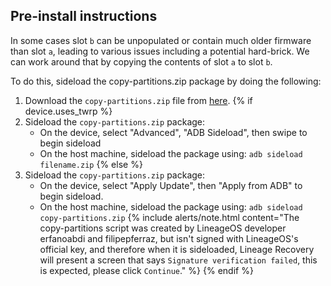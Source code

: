 ## Pre-install instructions

In some cases slot `b` can be unpopulated or contain much older firmware than slot `a`, leading to various issues including a potential hard-brick. We can work around that by copying the contents of slot `a` to slot `b`.

To do this, sideload the copy-partitions.zip package by doing the following:
1. Download the `copy-partitions.zip` file from [here](https://androidfilehost.com/?fid=8889791610682929240).
{% if device.uses_twrp %}
2. Sideload the `copy-partitions.zip` package:
    * On the device, select "Advanced", "ADB Sideload", then swipe to begin sideload
    * On the host machine, sideload the package using: `adb sideload filename.zip`
{% else %}
2. Sideload the `copy-partitions.zip` package:
    * On the device, select "Apply Update", then "Apply from ADB" to begin sideload.
    * On the host machine, sideload the package using: `adb sideload copy-partitions.zip`
    {% include alerts/note.html content="The copy-partitions script was created by LineageOS developer erfanoabdi and filipepferraz, but isn't signed with LineageOS's official key, and therefore when it is sideloaded, Lineage Recovery  will present a screen that says `Signature verification failed`, this is expected, please click `Continue`." %}
{% endif %}

